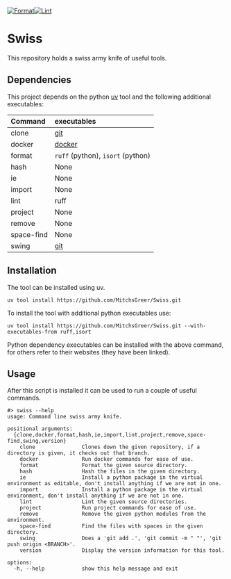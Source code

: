 [![Format](https://github.com/MitchsGreer/Swiss/actions/workflows/format.yaml/badge.svg)](https://github.com/MitchsGreer/Swiss/actions/workflows/format.yaml)[![Lint](https://github.com/MitchsGreer/Swiss/actions/workflows/lint.yaml/badge.svg)](https://github.com/MitchsGreer/Swiss/actions/workflows/lint.yaml)

# Swiss

This repository holds a swiss army knife of useful tools.

## Dependencies

This project depends on the python [uv](https://docs.astral.sh/uv/getting-started/installation/) tool and the following additional executables:

| Command | executables |
|:--|:--|
| clone | [git](https://github.com/git-guides/install-git) |
| docker | [docker](https://docs.docker.com/engine/install/) |
| format | `ruff` (python), `isort` (python) |
| hash | None |
| ie | None |
| import | None |
| lint | ruff |
| project | None |
| remove | None |
| space-find | None |
| swing | [git](https://github.com/git-guides/install-git) |

## Installation

The tool can be installed using uv.

```
uv tool install https://github.com/MitchsGreer/Swiss.git
```

To install the tool with additional python executables use:
```
uv tool install https://github.com/MitchsGreer/Swiss.git --with-executables-from ruff,isort
```

Python dependency executables can be installed with the above command, for others refer to their websites (they have been linked).

## Usage

After this script is installed it can be used to run a couple of useful commands.

```
#> swiss --help
usage: Command line swiss army knife.

positional arguments:
  {clone,docker,format,hash,ie,import,lint,project,remove,space-find,swing,version}
    clone               Clones down the given repository, if a directory is given, it checks out that branch.
    docker              Run docker commands for ease of use.
    format              Format the given source directory.
    hash                Hash the files in the given directory.
    ie                  Install a python package in the virtual environment as editable, don't install anything if we are not in one.
    import              Install a python package in the virtual environment, don't install anything if we are not in one.
    lint                Lint the given source directories.
    project             Run project commands for ease of use.
    remove              Remove the given python modules from the environment.
    space-find          Find the files with spaces in the given directory.
    swing               Does a 'git add .', 'git commit -m " "', 'git push origin <BRANCH>'.
    version             Display the version information for this tool.

options:
  -h, --help            show this help message and exit
```
